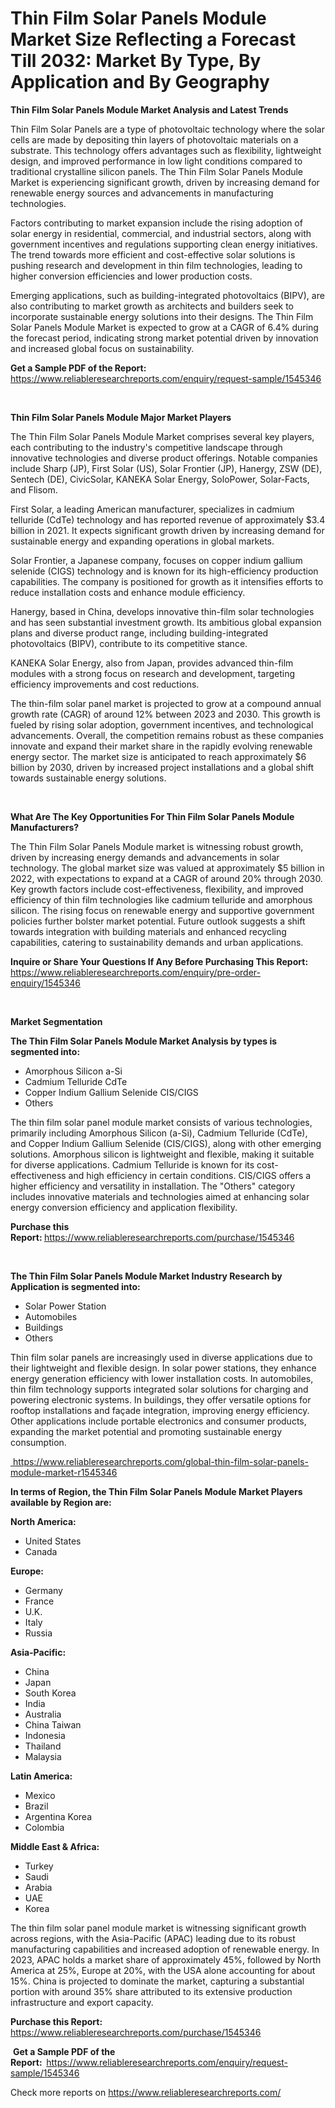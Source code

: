 <p><h1>Thin Film Solar Panels Module Market Size Reflecting a Forecast Till 2032: Market By Type, By Application and By Geography</h1></p><p><strong>Thin Film Solar Panels Module Market Analysis and Latest Trends</strong></p>
<p><p>Thin Film Solar Panels are a type of photovoltaic technology where the solar cells are made by depositing thin layers of photovoltaic materials on a substrate. This technology offers advantages such as flexibility, lightweight design, and improved performance in low light conditions compared to traditional crystalline silicon panels. The Thin Film Solar Panels Module Market is experiencing significant growth, driven by increasing demand for renewable energy sources and advancements in manufacturing technologies. </p><p>Factors contributing to market expansion include the rising adoption of solar energy in residential, commercial, and industrial sectors, along with government incentives and regulations supporting clean energy initiatives. The trend towards more efficient and cost-effective solar solutions is pushing research and development in thin film technologies, leading to higher conversion efficiencies and lower production costs. </p><p>Emerging applications, such as building-integrated photovoltaics (BIPV), are also contributing to market growth as architects and builders seek to incorporate sustainable energy solutions into their designs. The Thin Film Solar Panels Module Market is expected to grow at a CAGR of 6.4% during the forecast period, indicating strong market potential driven by innovation and increased global focus on sustainability.</p></p>
<p><strong>Get a Sample PDF of the Report:&nbsp;</strong> <a href="https://www.reliableresearchreports.com/enquiry/request-sample/1545346?utm_campaign=3567&utm_medium=2&utm_source=Github&utm_content=ia&utm_term=07042025&utm_id=thin-film-solar-panels-module">https://www.reliableresearchreports.com/enquiry/request-sample/1545346</a></p>
<p>&nbsp;</p>
<p><strong>Thin Film Solar Panels Module Major Market Players</strong></p>
<p><p>The Thin Film Solar Panels Module Market comprises several key players, each contributing to the industry's competitive landscape through innovative technologies and diverse product offerings. Notable companies include Sharp (JP), First Solar (US), Solar Frontier (JP), Hanergy, ZSW (DE), Sentech (DE), CivicSolar, KANEKA Solar Energy, SoloPower, Solar-Facts, and Flisom.</p><p>First Solar, a leading American manufacturer, specializes in cadmium telluride (CdTe) technology and has reported revenue of approximately $3.4 billion in 2021. It expects significant growth driven by increasing demand for sustainable energy and expanding operations in global markets.</p><p>Solar Frontier, a Japanese company, focuses on copper indium gallium selenide (CIGS) technology and is known for its high-efficiency production capabilities. The company is positioned for growth as it intensifies efforts to reduce installation costs and enhance module efficiency.</p><p>Hanergy, based in China, develops innovative thin-film solar technologies and has seen substantial investment growth. Its ambitious global expansion plans and diverse product range, including building-integrated photovoltaics (BIPV), contribute to its competitive stance.</p><p>KANEKA Solar Energy, also from Japan, provides advanced thin-film modules with a strong focus on research and development, targeting efficiency improvements and cost reductions.</p><p>The thin-film solar panel market is projected to grow at a compound annual growth rate (CAGR) of around 12% between 2023 and 2030. This growth is fueled by rising solar adoption, government incentives, and technological advancements. Overall, the competition remains robust as these companies innovate and expand their market share in the rapidly evolving renewable energy sector. The market size is anticipated to reach approximately $6 billion by 2030, driven by increased project installations and a global shift towards sustainable energy solutions.</p></p>
<p>&nbsp;</p>
<p><strong>What Are The Key Opportunities For Thin Film Solar Panels Module Manufacturers?</strong></p>
<p><p>The Thin Film Solar Panels Module market is witnessing robust growth, driven by increasing energy demands and advancements in solar technology. The global market size was valued at approximately $5 billion in 2022, with expectations to expand at a CAGR of around 20% through 2030. Key growth factors include cost-effectiveness, flexibility, and improved efficiency of thin film technologies like cadmium telluride and amorphous silicon. The rising focus on renewable energy and supportive government policies further bolster market potential. Future outlook suggests a shift towards integration with building materials and enhanced recycling capabilities, catering to sustainability demands and urban applications.</p></p>
<p><strong>Inquire or Share Your Questions If Any Before Purchasing This Report:</strong> <a href="https://www.reliableresearchreports.com/enquiry/pre-order-enquiry/1545346?utm_campaign=3567&utm_medium=2&utm_source=Github&utm_content=ia&utm_term=07042025&utm_id=thin-film-solar-panels-module">https://www.reliableresearchreports.com/enquiry/pre-order-enquiry/1545346</a></p>
<p>&nbsp;</p>
<p><strong>Market Segmentation</strong></p>
<p><strong>The Thin Film Solar Panels Module Market Analysis by types is segmented into:</strong></p>
<p><ul><li>Amorphous Silicon a-Si</li><li>Cadmium Telluride CdTe</li><li>Copper Indium Gallium Selenide CIS/CIGS</li><li>Others</li></ul></p>
<p><p>The thin film solar panel module market consists of various technologies, primarily including Amorphous Silicon (a-Si), Cadmium Telluride (CdTe), and Copper Indium Gallium Selenide (CIS/CIGS), along with other emerging solutions. Amorphous silicon is lightweight and flexible, making it suitable for diverse applications. Cadmium Telluride is known for its cost-effectiveness and high efficiency in certain conditions. CIS/CIGS offers a higher efficiency and versatility in installation. The "Others" category includes innovative materials and technologies aimed at enhancing solar energy conversion efficiency and application flexibility.</p></p>
<p><strong>Purchase this Report:&nbsp;</strong><a href="https://www.reliableresearchreports.com/purchase/1545346?utm_campaign=3567&utm_medium=2&utm_source=Github&utm_content=ia&utm_term=07042025&utm_id=thin-film-solar-panels-module">https://www.reliableresearchreports.com/purchase/1545346</a></p>
<p>&nbsp;</p>
<p><strong>The Thin Film Solar Panels Module Market Industry Research by Application is segmented into:</strong></p>
<p><ul><li>Solar Power Station</li><li>Automobiles</li><li>Buildings</li><li>Others</li></ul></p>
<p><p>Thin film solar panels are increasingly used in diverse applications due to their lightweight and flexible design. In solar power stations, they enhance energy generation efficiency with lower installation costs. In automobiles, thin film technology supports integrated solar solutions for charging and powering electronic systems. In buildings, they offer versatile options for rooftop installations and façade integration, improving energy efficiency. Other applications include portable electronics and consumer products, expanding the market potential and promoting sustainable energy consumption.</p></p>
<p><a href="https://www.reliableresearchreports.com/global-thin-film-solar-panels-module-market-r1545346?utm_campaign=3567&utm_medium=2&utm_source=Github&utm_content=ia&utm_term=07042025&utm_id=thin-film-solar-panels-module">&nbsp;https://www.reliableresearchreports.com/global-thin-film-solar-panels-module-market-r1545346</a></p>
<p><strong>In terms of Region, the Thin Film Solar Panels Module Market Players available by Region are:</strong></p>
<p>
    <p> <strong> North America: </strong>
        <ul>
            <li>United States</li>
            <li>Canada</li>
        </ul>
        </p> 
    <p> <strong> Europe: </strong>
        <ul>
            <li>Germany</li>
            <li>France</li>
            <li>U.K.</li>
            <li>Italy</li>
            <li>Russia</li>
        </ul>
        </p> 
    <p> <strong> Asia-Pacific: </strong>
        <ul>
            <li>China</li>
            <li>Japan</li>
            <li>South Korea</li>
            <li>India</li>
            <li>Australia</li>
            <li>China Taiwan</li>
            <li>Indonesia</li>
            <li>Thailand</li>
            <li>Malaysia</li>
        </ul>
        </p> 
    <p> <strong> Latin America: </strong>
        <ul>
            <li>Mexico</li>
            <li>Brazil</li>
            <li>Argentina Korea</li>
            <li>Colombia</li>
        </ul>
        </p> 
    <p> <strong> Middle East & Africa: </strong>
        <ul>
            <li>Turkey</li>
            <li>Saudi</li>
            <li>Arabia</li>
            <li>UAE</li>
            <li>Korea</li>
        </ul>
    </p>
    </p>
<p><p>The thin film solar panel module market is witnessing significant growth across regions, with the Asia-Pacific (APAC) leading due to its robust manufacturing capabilities and increased adoption of renewable energy. In 2023, APAC holds a market share of approximately 45%, followed by North America at 25%, Europe at 20%, with the USA alone accounting for about 15%. China is projected to dominate the market, capturing a substantial portion with around 35% share attributed to its extensive production infrastructure and export capacity.</p></p>
<p><strong>Purchase this Report: </strong><a href="https://www.reliableresearchreports.com/purchase/1545346?utm_campaign=3567&utm_medium=2&utm_source=Github&utm_content=ia&utm_term=07042025&utm_id=thin-film-solar-panels-module">https://www.reliableresearchreports.com/purchase/1545346</a></p>
<p>&nbsp;<strong>Get a Sample PDF of the Report:&nbsp;&nbsp;</strong><a href="https://www.reliableresearchreports.com/enquiry/request-sample/1545346?utm_campaign=3567&utm_medium=2&utm_source=Github&utm_content=ia&utm_term=07042025&utm_id=thin-film-solar-panels-module">https://www.reliableresearchreports.com/enquiry/request-sample/1545346</a></p>
<p><strong></strong></p>
<p>Check more reports on <a href="https://www.reliableresearchreports.com/?utm_campaign=3567&utm_medium=2&utm_source=Github&utm_content=ia&utm_term=07042025&utm_id=thin-film-solar-panels-module">https://www.reliableresearchreports.com/</a></p>